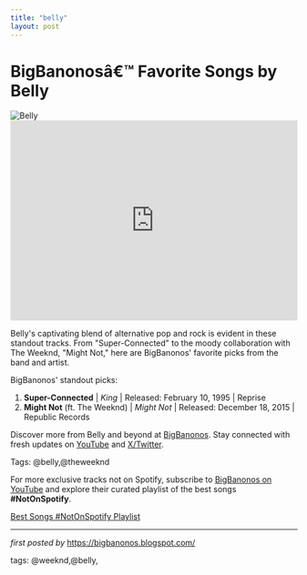 ```yaml
---
title: "belly"
layout: post
---
```

<!-- Title of the Post -->
<h1 >BigBanonosâ€™ Favorite Songs by Belly</h1> <!-- Featured Image -->
<div > <img src="https://i.scdn.co/image/ab67616100005174bff23b49045aa4099d7264ed" alt="Belly">
</div> <!-- Spotify Embed -->
<div > <iframe src="https://open.spotify.com/embed/playlist/1XaWRz0GYGwBp8bHvOol4y?utm_source=generator" width="100%" height="352" frameBorder="0" allowfullscreen="" allow="autoplay; clipboard-write; encrypted-media; fullscreen; picture-in-picture" loading="lazy"></iframe>
</div> <!-- Introductory Text -->
<p >Belly's captivating blend of alternative pop and rock is evident in these standout tracks. From "Super-Connected" to the moody collaboration with The Weeknd, "Might Not," here are BigBanonos' favorite picks from the band and artist.</p> <!-- Song Highlights -->
<div > <p>BigBanonos' standout picks:</p> <ol> <li><strong>Super-Connected</strong> | <em>King</em> | Released: February 10, 1995 | Reprise</li> <li><strong>Might Not</strong> (ft. The Weeknd) | <em>Might Not</em> | Released: December 18, 2015 | Republic Records</li> </ol>
</div> <!-- Footer Links -->
<div > <p>Discover more from Belly and beyond at <a href="https://bigbanonos.blogspot.com/" target="_blank">BigBanonos</a>. Stay connected with fresh updates on <a href="https://www.youtube.com/@BigBanonos" target="_blank">YouTube</a> and <a href="https://x.com/bigbanonos" target="_blank">X/Twitter</a>.</p>
</div> <!-- Tags -->
<p >Tags: @belly,@theweeknd</p>


<!--Subscribe and Playlist Links-->
<div>
    <p>For more exclusive tracks not on Spotify, subscribe to <a href="https://www.youtube.com/@BigBanonos" target="_blank">BigBanonos on YouTube</a> and explore their curated playlist of the best songs <strong>#NotOnSpotify</strong>.</p>
    <p><a href="https://www.youtube.com/playlist?list=PLtuNtuTatqI0kFahUCbtbfenC_ET5O_tr" target="_blank">Best Songs #NotOnSpotify Playlist<br /></a></p></div>

<hr />

<p><em>first posted by</em> <a href="https://bigbanonos.blogspot.com/" rel="noopener" target="_new">https://bigbanonos.blogspot.com/</a></p>

<p>tags: @weeknd,@belly,</p>
